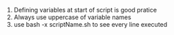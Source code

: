 1. Defining variables at start of script is good pratice
2. Always use uppercase of variable names
3. use bash -x scriptName.sh to see every line executed


